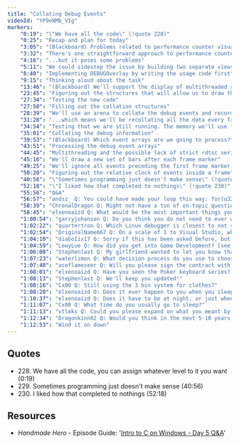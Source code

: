 ```yaml
---
title: "Collating Debug Events"
videoId: "YP9oNMb_VIg"
markers:
    "0:19": "\"We have all the code\" (!quote 228)"
    "0:25": "Recap and plan for today"
    "3:05": "(Blackboard) Problems related to performance counter visualization"
    "3:32": "There's one straightforward approach to performance counter visualization that we could implement..."
    "4:16": "...but it poses some problems"
    "5:11": "We could sidestep the issue by building two separate views: one hierarchical, the other one a ranking of routines sorted by total decreasing execution time"
    "8:40": "Implementing DEBUGOverlay by writing the usage code first"
    "9:15": "Thinking aloud about the task"
    "13:46": "(Blackboard) We'll support the display of multithreaded routines by segmenting the bar charts into lanes"
    "23:45": "Figuring out the structures that will allow us to draw the charts"
    "27:34": "Testing the new code"
    "27:50": "Filling out the collation structures"
    "28:39": "We'll use an arena to collate the debug events and records..."
    "31:28": "...which means we'll be recollating all the data every frame"
    "34:54": "Testing that we are still running. The memory we'll use for collation should be in place now"
    "35:01": "Collating the debug information" 
    "39:53": "(Blackboard) Which event arrays are we going to process?"
    "43:51": "Processing the debug event arrays"
    "44:45": "Multithreading and the possible lack of strict rdtsc serialization could interfere with the ordering of the events"
    "45:16": "We'll draw a new set of bars after each frame marker"
    "49:25": "We'll ignore all events preceding the first frame marker we encounter"
    "50:20": "Figuring out the relative clock of events inside a frame"
    "40:56": "\"Sometimes programming just doesn't make sense\" (!quote 229)"
    "52:18": "\"I liked how that completed to nothings\" (!quote 230)"
    "55:56": "Q&A"
    "56:57": "andsz_ Q: You could have made your loop this way: for(u32 EventArrayIndex = InvalidEventArrayIndex + 1; EventArrayIndex != InvalidEventArrayIndex; EventArrayIndex = (EventArrayIndex + 1) % MAX_DEBUG_FRAME_COUNT) { ... }; Or did you want to save the modulo?"
    "58:39": "ChronalDragon Q: Might not have a ton of on-topic questions. Chat was a bit... distracted"
    "58:45": "elxenoaizd Q: What would be the most important things you'd look at when hiring a programmer? What type of questions would you ask? Does he have to have, like, 20+ years of experience?"
    "1:00:54": "garryjohanson Q: Do you think you do not need to ever worry about modulus or divides anymore?"
    "1:02:22": "quartertron Q: Which Linux debugger is closest to not sucking and what is it missing?"
    "1:02:54": "OriginalName667 Q: On a scale of 1 to Visual Studio, why is Emacs a 1 and when will you join the visual studio master race?"
    "1:04:10": "diaboIix17 Q: Sorry if this has been asked before, but what keyboard are you using?"
    "1:04:59": "LewyLue Q: How did you get into Game Development? [see Resources]"
    "1:06:08": "Stephenlast Q: My girlfriend wanted to let you know that she has the same water bottle as you!"
    "1:07:23": "waterlimon Q: What decision process do you use to choose the color of sweater to wear on a particular day?"
    "1:07:48": "aceflameseer Q: Will you please sign the contract with twitch so we can get good Casey emotes in chat?"
    "1:08:01": "elxenoaizd Q: Have you seen the Poker keyboard series? It's very interesting in that it has all the keys in the center of the keyboard, you never have to leave the center row"
    "1:08:13": "Stephenlast Q: We'll keep you updated!"
    "1:08:16": "Cx00 Q: Still using the 3 bin system for clothes?"
    "1:08:20": "elxenoaizd Q: Does it ever happen to you when you sleep on a problem and then when you wake up the solution would just click in your head?"
    "1:10:37": "elxenoaizd Q: Does it have to be at night, or just when you're sleeping?"
    "1:11:07": "Cx00 Q: What time do you usually go to sleep?"
    "1:11:13": "vtlmks Q: Could you please expand on what you meant by \"in the future there won't be dedicated hardware for graphics\"? You mean it'll be more CPU cores and ray tracing instead?"
    "1:12:34": "Dragonkinn02 Q: Would you think in the next 5-10 years they'll move us from 64-bit to 128 bit?"
    "1:12:53": "Wind it on down"
---
```


## Quotes

* 228\. We have all the code, you can assign whatever level to it you want (0:19)
* 229\. Sometimes programming just doesn't make sense (40:56)
* 230\. I liked how that completed to nothings (52:18)

## Resources

* *Handmade Hero* - Episode Guide: '[Intro to C on Windows - Day 5 Q&A](https://hero.handmadedev.org/jace/videos/intro-to-c/day5qa.html)'
